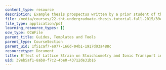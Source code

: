 ```yaml
---
content_type: resource
description: Example thesis prospectus written by a prior student of the course.
file: /media/courses/22-tht-undergraduate-thesis-tutorial-fall-2015/39eb5af18ab8f7c24be043712de31b16_MIT22_THTF15_prosp_sam3.pdf
file_type: application/pdf
learning_resource_types: []
ocw_type: OCWFile
parent_title: Guides, Templates and Tools
parent_type: CourseSection
parent_uid: 1f51caf7-e077-166d-04b1-1917d03a488c
resourcetype: Document
title: Effect of Lattice Strain on Stoichiometry and Ionic Transport in Oxide Materials
uid: 39eb5af1-8ab8-f7c2-4be0-43712de31b16
---
```

